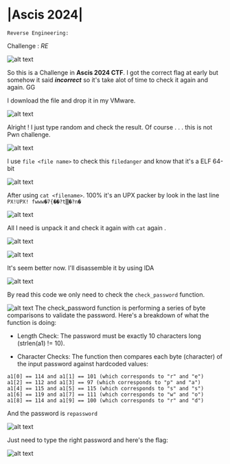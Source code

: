# |Ascis 2024|

 ```Reverse Engineering:```

 Challenge : *RE*

![alt text](image-1.png)

So this is a Challenge in **Ascis 2024 CTF**. I got the correct flag at early but somehow it said ***incorrect*** so it's take alot of time to check it again and again. GG 

I download the file and drop it in my VMware.

![alt text](image-2.png)

Alright ! I just type random and check the result. Of course . . . this is not Pwn challenge.

![alt text](image-12.png)

I use ```file <file name>``` to check this ```filedanger```
and know that it's a ELF 64-bit  

![alt text](image-3.png)

After using ```cat <filename>```. 100% it's an UPX packer by look in the last line ```PX!UPX! fwww�7{��?t▒�?n� ```

![alt text](image-4.png)

All I need is unpack it and check it again with ```cat``` again . 

![alt text](image-5.png)

![alt text](image-7.png)

It's seem better now. I'll disassemble it by using IDA 

![alt text](image-8.png)

 By read this code we only need to check the ```check_password``` function.

![alt text](image-9.png)
The check_password function is performing a series of byte comparisons to validate the password. Here's a breakdown of what the function is doing:
- Length Check: The password must be exactly 10 characters long (strlen(a1) != 10).

- Character Checks: The function then compares each byte (character) of the input password against hardcoded values:

```
a1[0] == 114 and a1[1] == 101 (which corresponds to "r" and "e")
a1[2] == 112 and a1[3] == 97 (which corresponds to "p" and "a")
a1[4] == 115 and a1[5] == 115 (which corresponds to "s" and "s")
a1[6] == 119 and a1[7] == 111 (which corresponds to "w" and "o")
a1[8] == 114 and a1[9] == 100 (which corresponds to "r" and "d")
```
And the password is ```repassword```

![alt text](image-11.png)

Just need to type the right password and here's the flag: 

![alt text](image-13.png)